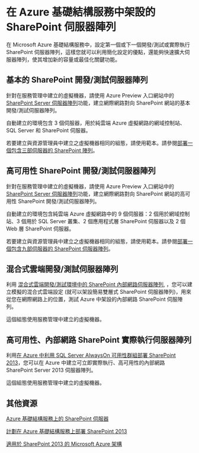 <properties 
	pageTitle="在 Azure 基礎結構服務中架設的 SharePoint 伺服器陣列" 
	description="尋找重要文章說明如何在 Microsoft Azure 基礎結構服務中，設定開發/測試或實際執行中的 SharePoint 2013 伺服器陣列。" 
	documentationCenter="" 
	services="virtual-machines"
	authors="JoeDavies-MSFT" 
	manager="timlt" 
	editor=""
	tags="azure-service-management,azure-resource-manager"/>

<tags 
	ms.service="virtual-machines" 
	ms.workload="infrastructure-services" 
	ms.tgt_pltfrm="vm-windows-sharepoint" 
	ms.devlang="na" 
	ms.topic="index-page" 
	ms.date="07/07/2015" 
	ms.author="josephd"/>

# 在 Azure 基礎結構服務中架設的 SharePoint 伺服器陣列

在 Microsoft Azure 基礎結構服務中，設定第一個或下一個開發/測試或實際執行 SharePoint 伺服器陣列，這樣您就可以利用簡化設定的優點，還能夠快速擴大伺服器陣列，使其增加新的容量或最佳化關鍵功能。

## 基本的 SharePoint 開發/測試伺服器陣列 

針對在服務管理中建立的虛擬機器，請使用 Azure Preview 入口網站中的 [SharePoint Server 伺服器陣列](virtual-machines-sharepoint-farm-azure-preview.md)功能，建立網際網路對向 SharePoint 網站的基本開發/測試伺服器陣列。

自動建立的環境包含 3 個伺服器，用於純雲端 Azure 虛擬網路的網域控制站、SQL Server 和 SharePoint 伺服器。

若要建立與資源管理員中建立之虛擬機器相同的組態，請使用範本。請參閱[部署一個包含三部伺服器的 SharePoint 陣列](virtual-machines-workload-template-sharepoint.md#deploy-a-three-server-sharepoint-farm)。

## 高可用性 SharePoint 開發/測試伺服器陣列

針對在服務管理中建立的虛擬機器，請使用 Azure Preview 入口網站中的 [SharePoint Server 伺服器陣列](virtual-machines-sharepoint-farm-azure-preview.md)功能，建立網際網路對向 SharePoint 網站的高可用性 SharePoint 開發/測試伺服器陣列。

自動建立的環境包含純雲端 Azure 虛擬網路中的 9 個伺服器：2 個用於網域控制站、3 個用於 SQL Server 叢集、2 個應用程式層 SharePoint 伺服器以及 2 個 Web 層 SharePoint 伺服器。

若要建立與資源管理員中建立之虛擬機器相同的組態，請使用範本。請參閱[部署一個包含九部伺服器的 SharePoint 伺服器陣列](virtual-machines-workload-template-sharepoint.md#deploy-a-nine-server-sharepoint-farm)。

## 混合式雲端開發/測試伺服器陣列

利用 [混合式雲端開發/測試環境中的 SharePoint 內部網路伺服器陣列](../virtual-network/virtual-networks-setup-sharepoint-hybrid-cloud-testing.md), ，您可以建立模擬的混合式雲端設定 (就可以架設簡易雙層式 SharePoint 伺服器陣列)，用來從您在網際網路上的位置，測試 Azure 中架設的內部網路 SharePoint 伺服陣列。

這個組態使用服務管理中建立的虛擬機器。

## 高可用性、內部網路 SharePoint 實際執行伺服器陣列

利用[在 Azure 中利用 SQL Server AlwaysOn 可用性群組部署 SharePoint 2013](virtual-machines-workload-intranet-sharepoint-overview.md)，您可以在 Azure 中建立可立即實際執行、高可用性的內部網路 SharePoint Server 2013 伺服器陣列。

這個組態使用服務管理中建立的虛擬機器。

## 其他資源

[Azure 基礎結構服務上的 SharePoint 伺服器](https://msdn.microsoft.com/library/dn275955.aspx)

[計劃在 Azure 基礎結構服務上部署 SharePoint 2013](https://msdn.microsoft.com/library/dn275958.aspx)

[適用於 SharePoint 2013 的 Microsoft Azure 架構](https://technet.microsoft.com/library/dn635309.aspx)
 

<!---HONumber=July15_HO2-->